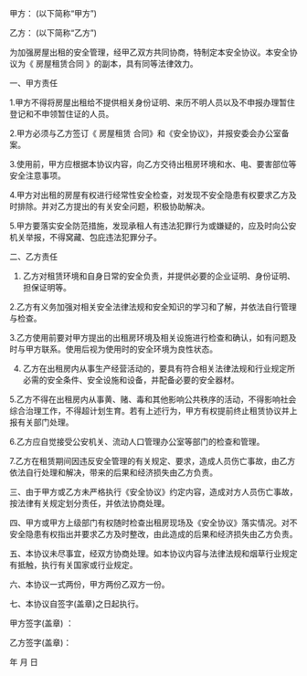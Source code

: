 
 


甲方： (以下简称“甲方”)


乙方： (以下简称“乙方”)


为加强房屋出租的安全管理，经甲乙双方共同协商，特制定本安全协议。本安全协议为《
房屋租赁合同
》的副本，具有同等法律效力。


一、甲方责任


1.甲方不得将房屋出租给不提供相关身份证明、来历不明人员以及不申报办理暂住登记和不申领暂住证的人员。


2.甲方必须与乙方签订《
房屋租赁
合同》和《安全协议》，并报安委会办公室备案。


3.使用前，甲方应根据本协议内容，向乙方交待出租房环境和水、电、要害部位等安全注意事项。


4.甲方对出租的房屋有权进行经常性安全检查，对发现不安全隐患有权要求乙方及时排除。并对乙方提出的有关安全问题，积极协助解决。


5.甲方要落实安全防范措施，发现承租人有违法犯罪行为或嫌疑的，应及时向公安机关举报，不得窝藏、包庇违法犯罪分子。


二、乙方责任


1. 乙方对租赁环境和自身日常的安全负责，并提供必要的企业证明、身份证明、担保证明等。


2.乙方有义务加强对相关安全法律法规和安全知识的学习和了解，并依法自行管理与检查。


3.乙方使用前要对甲方提出的出租房环境及相关设施进行检查和确认，如有问题及时与甲方联系。使用后视为使用时的安全环境为良性状态。


4. 乙方在出租房内从事生产经营活动的，要具有符合相关法律法规和行业规定所必需的安全条件、安全设施和设备，并配备必要的安全器材。


5.乙方不得在出租房内从事黄、赌、毒和其他影响公共秩序的活动，不得影响社会综合治理工作，不得超计划生育。若有上述行为，甲方有权提前终止租赁协议并上报有关部门处理。


6.乙方应自觉接受公安机关、流动人口管理办公室等部门的检查和管理。


7.乙方在租赁期间因违反安全管理的有关规定、要求，造成人员伤亡事故，由乙方依法自行处理和解决，带来的后果和经济损失由乙方负责。


三、由于甲方或乙方未严格执行《安全协议》约定内容，造成对方人员伤亡事故，按法律有关规定划分责任，并依法协商处理。


四、甲方或甲方上级部门有权随时检查出租房现场及《安全协议》落实情况。对不安全隐患有权指出并要求乙方及时整改，由此造成的后果和经济损失由乙方负责。


五、本协议未尽事宜，经双方协商处理。如本协议内容与法律法规和烟草行业规定有抵触，执行有关国家或行业规定。


六、本协议一式两份，甲方两份乙双方一份。


七、本协议自签字(盖章)之日起执行。


甲方签字(盖章) ：


乙方签字(盖章)：


年 月 日
 


 

 
 
 
 
 
  


  
 

  


  


  
 
 
 
 

